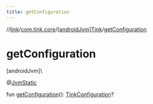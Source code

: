 ```yaml
---
title: getConfiguration
---
```

//[link](../../../index.html)/[com.tink.core](../index.html)/[[androidJvm]Tink](index.html)/[getConfiguration](get-configuration.html)



# getConfiguration



[androidJvm]\




@[JvmStatic](https://kotlinlang.org/api/latest/jvm/stdlib/kotlin.jvm/-jvm-static/index.html)



fun [getConfiguration](get-configuration.html)(): [TinkConfiguration](../../com.tink.service.network/[android-jvm]-tink-configuration/index.html)?




